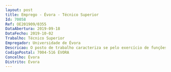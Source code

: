 ```yaml
--- 
layout: post
title: Emprego - Évora - Técnico Superior
Id: 70058
Ref: OE201909/0355
DataAbertura: 2019-09-18
DataFecho: 2019-10-02
Trabalho: Técnico Superior
Empregador: Universidade de Évora
Descricao: O posto de trabalho caracteriza se pelo exercício de funções na carreira técnica superior (Médico Veterinário) no Hospital Veterinário da Universidade de Évora, na área da clínica de animais de companhia. Principais tarefas a) Consultas e Urgências b) Internamento e acompanhamento de animais de companhia c) Auxílio no decurso de cirurgias e acompanhamento d) Processamento de análises de laboratório e) Realização e interpretação de ecografias e radiografias f) Domicílios g) Trabalho por turnos incluindo noites e fins de semana e feriados em regime de rotatividade h) Acompanhamento e ensino de alunos nas atividades hospitalares e complementares.
CodigoPostal: 7004-516 ÉVORA
Concelho: Évora
Distrito: Évora
--- 
```

